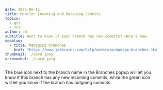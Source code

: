 ```yaml
---
date: 2021-06-11
title: Monitor Incoming and Outgoing Commits
topics:
  - git
  - vcs
author: ed
subtitle: Want to know if your branch has new commits? Here's how.
seealso:
  - title: Managing branches
    href: "https://www.jetbrains.com/help/webstorm/manage-branches.html"
thumbnail: ./card.jpeg
screenshot: ./card.jpeg
---
```


The blue icon next to the branch name in the Branches popup will let you know if this branch has any new incoming commits, while the green icon will let you know if the branch has outgoing commits.
